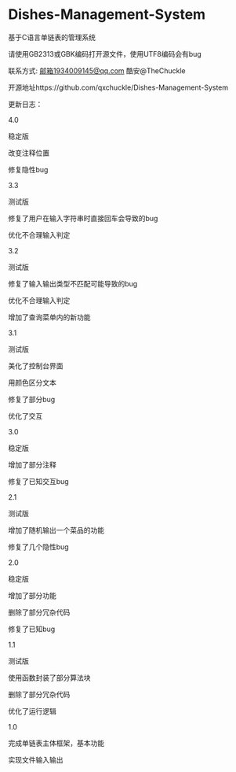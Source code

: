 # Dishes-Management-System

基于C语言单链表的管理系统 

请使用GB2313或GBK编码打开源文件，使用UTF8编码会有bug

联系方式: 邮箱1934009145@qq.com 酷安@TheChuckle

开源地址https://github.com/qxchuckle/Dishes-Management-System


更新日志：

4.0

稳定版

改变注释位置

修复隐性bug

3.3

测试版

修复了用户在输入字符串时直接回车会导致的bug

优化不合理输入判定

3.2

测试版

修复了输入输出类型不匹配可能导致的bug

优化不合理输入判定

增加了查询菜单内的新功能

3.1

测试版

美化了控制台界面

用颜色区分文本

修复了部分bug

优化了交互

3.0

稳定版

增加了部分注释

修复了已知交互bug

2.1

测试版

增加了随机输出一个菜品的功能

修复了几个隐性bug

2.0

稳定版

增加了部分功能

删除了部分冗杂代码

修复了已知bug

1.1

测试版

使用函数封装了部分算法块

删除了部分冗杂代码

优化了运行逻辑

1.0

完成单链表主体框架，基本功能

实现文件输入输出

